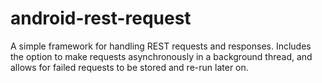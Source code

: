 android-rest-request
====================

A simple framework for handling REST requests and responses. Includes the option to make requests asynchronously in a background thread, and allows for failed requests to be stored and re-run later on.